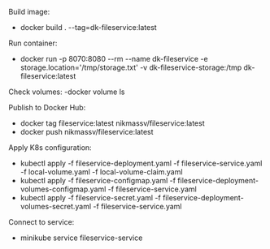 Build image:
- docker build . --tag=dk-fileservice:latest

Run container:
- docker run -p 8070:8080 --rm --name dk-fileservice -e storage.location='/tmp/storage.txt' -v dk-fileservice-storage:/tmp dk-fileservice:latest

Check volumes:
-docker volume ls

Publish to Docker Hub:
- docker tag fileservice:latest nikmassv/fileservice:latest
- docker push nikmassv/fileservice:latest

Apply K8s configuration: 
- kubectl apply -f fileservice-deployment.yaml -f fileservice-service.yaml -f local-volume.yaml -f local-volume-claim.yaml
- kubectl apply -f fileservice-configmap.yaml -f fileservice-deployment-volumes-configmap.yaml -f fileservice-service.yaml
- kubectl apply -f fileservice-secret.yaml -f fileservice-deployment-volumes-secret.yaml -f fileservice-service.yaml

Connect to service:
- minikube service fileservice-service

